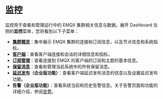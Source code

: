 # 监控

监控用于查看和管理运行中的 EMQX 集群相关信息与数据。展开 Dashboard 左侧的**监控**菜单，您将看到以下子菜单：

- **[集群概览](./dashboard.md)**：集中展示 EMQX 集群的连接和订阅信息，以及节点信息和系统指标。
- **[客户端](./connections/connections.md)**：查看客户端连接和会话的详细信息和指标。
- **[订阅管理](./subscriptions/overview.md)**：查看连接到 EMQX 的客户端的订阅和主题的基本信息。
- **[保留消息](./retained.md)**：查看和管理当前系统中的所有保留消息。
- **[延迟发布](./delay-pub.md)（企业版功能）**：查看客户端延迟发布消息的信息以及设置延迟发布功能。
- **告警（企业版功能）**：查看系统当前和历史告警信息。关于告警页面和功能的详细介绍，参阅[告警](../observability/alarms.md)。